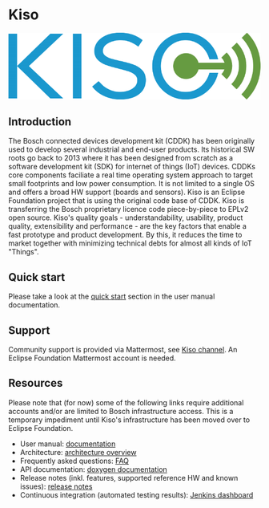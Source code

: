 # Kiso #
![Kiso logo](./docs/doxygen/Kiso-logo.png)

## Introduction ##
The Bosch connected devices development kit (CDDK) has been originally used to develop several industrial and end-user products. Its historical SW roots go back to 2013 where it has been designed from scratch as a software development kit (SDK) for internet of things (IoT) devices. CDDKs core components faciliate a real time operating system approach to target small footprints and low power consumption. It is not limited to a single OS and offers a broad HW support (boards and sensors). Kiso is an Eclipse Foundation project that is using the original code base of CDDK. Kiso is transferring the Bosch proprietary licence code piece-by-piece to EPLv2 open source. Kiso's quality goals - understandability, usability, product quality, extensibility and performance - are the key factors that enable a fast prototype and product development. By this, it reduces the time to market together with minimizing technical debts for almost all kinds of IoT "Things".

## Quick start ##
Please take a look at the [quick start](http://kiso.rempler.de:1313/3.-user-guide/quick_start/) section in the user manual documentation.

## Support ##
Community support is provided via Mattermost, see [Kiso channel](https://mattermost.eclipse.org/eclipse/channels/kiso). An Eclipse Foundation Mattermost account is needed.

## Resources ##
Please note that (for now) some of the following links require additional accounts and/or are limited to Bosch infrastructure access. This is a temporary impediment until Kiso's infrastructure has been moved over to Eclipse Foundation.
* User manual: [documentation](http://kiso.rempler.de:1313/)
* Architecture: [architecture overview](http://kiso.rempler.de:1313/2.-concepts/overall_architecture/#overall-architecture)
* Frequently asked questions: [FAQ](http://kiso.rempler.de:1313/6.%20Frequently%20asked%20questions/)
* API documentation: [doxygen documentation](http://kiso.rempler.de:8080/)
* Release notes (inkl. features, supported reference HW and known issues): [release notes](https://github.com/Bosch-AE-SW/cddk-oss/blob/master/RELEASE_NOTES.md)
* Continuous integration (automated testing results): [Jenkins dashboard](https://rb-jmaas.de.bosch.com/software-campus/view/Kiso-Dashboard/)
